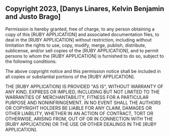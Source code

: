 ## Copyright 2023, [Danys Linares, Kelvin Benjamin and Justo Brago]


Permission is hereby granted, free of charge, to any person obtaining a copy of this [RUBY APPLICATION] and associated documentation files, to deal in the [RUBY APPLICATION] without restriction, including without limitation the rights to use, copy, modify, merge, publish, distribute, sublicense, and/or sell copies of the [RUBY APPLICATION], and to permit persons to whom the [RUBY APPLICATION] is furnished to do so, subject to the following conditions:

The above copyright notice and this permission notice shall be included in all copies or substantial portions of the [RUBY APPLICATION].

THE [RUBY APPLICATION] IS PROVIDED "AS IS", WITHOUT WARRANTY OF ANY KIND, EXPRESS OR IMPLIED, INCLUDING BUT NOT LIMITED TO THE WARRANTIES OF MERCHANTABILITY, FITNESS FOR A PARTICULAR PURPOSE AND NONINFRINGEMENT. IN NO EVENT SHALL THE AUTHORS OR COPYRIGHT HOLDERS BE LIABLE FOR ANY CLAIM, DAMAGES OR OTHER LIABILITY, WHETHER IN AN ACTION OF CONTRACT, TORT OR OTHERWISE, ARISING FROM, OUT OF OR IN CONNECTION WITH THE [RUBY APPLICATION] OR THE USE OR OTHER DEALINGS IN THE [RUBY APPLICATION].

